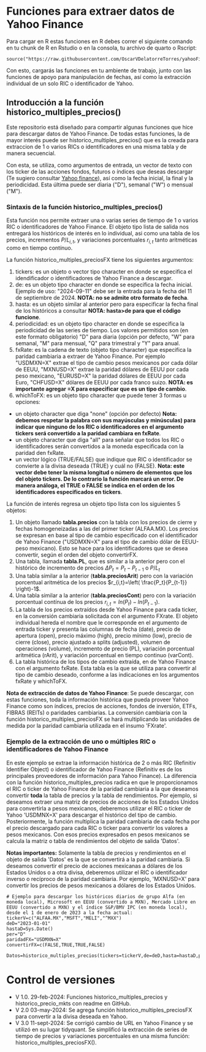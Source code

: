 # Funciones para extraer datos de Yahoo Finance

Para cargar en R estas funciones en R debes correr el siguiente comando en tu chunk de R en Rstudio o en la consola, tu archivo de quarto o Rscript:

```{r}
source("https://raw.githubusercontent.com/OscarVDelatorreTorres/yahooFinance/main/datosMultiplesYahooFinance.R")
```
Con esto, cargarás las funciones en tu ambiente de trabajo, junto con las funciones de apoyo para manipulación de fechas, así como la extracción individual de un solo RIC o identificador de Yahoo.

## Introducción a la función historico_multiples_precios()

Este repositorio está diseñado para compartir algunas funciones que hice para descargar datos de Yahoo Finance. De todas estas funciones, la de mayor interés puede ser historico_multiples_precios() que es la creada para extraccion de 1 o varios RICs o identificadores en una misma tabla y de manera secuencial.

Con esta, se utiliza, como argumentos de entrada, un vector de texto con los ticker de las acciones fondos, futuros o índices que deseas descargar (Te sugiero consultar [Yahoo finance](https://finance.yahoo.com)), así como la fecha inicial, la final y la periodicidad. Esta última puede ser diaria ("D"), semanal ("W") o mensual ("M").

### Sintaxis de la función historico_multiples_precios()

Esta función nos permite extraer una o varias series de tiempo de 1 o varios RIC o identificadores de Yahoo Finance. El objeto tipo lista de salida nos entregará los históricos de interés en lo individual, asi como una tabla de los precios, incrementos $P/L_{i,t}$, y variaciones porcentuales $r_{i,t}$ tanto aritméticas como en tiempo contínuo.

La función historico_multiples_preciosFX tiene los siguientes argumentos:

1. tickers: es un objeto o vector tipo character en donde se especifica el idendificador o identificadores de Yahoo Finance a descargar.
2. de: es un objeto tipo character en donde se especifica la fecha inicial. Ejemplo de uso: "2024-09-11" debe ser la entrada para la fecha del 11 de septiembre de 2024. **NOTA: no se admite otro formato de fecha**.
3. hasta: es un objeto similar al anterior pero para especificar la fecha final de los históricos a consultar **NOTA: hasta>de para que el código funcione**.
4. periodicidad: es un objeto tipo character en donde se especifica la periodicidad de las series de tiempo. Los valores permitidos son (en este formato obligatorio) "D" para diaria (opción por defecto, "W" para semanal, "M" para mensual, "Q" para trimestral y "Y" para anual.
6. fxRate: es la cadena de texto (objeto tipo character) que especifica la paridad cambiaria a extraer de Yahoo Finance. Por ejemplo "USDMXN=X" extrae el tipo de cambio pesos mexicanos por cada dólar de EEUU, "MXNUSD=X" extrae la paridad dólares de EEUU por cada peso mexicano, "EURUSD=X" la paridad dólares de EEUU por cada Euro, "CHFUSD=X" dólares de EEUU por cada franco suizo. **NOTA: es importante agregar =X para especificar que es un tipo de cambio**.
7. whichToFX: es un objeto tipo character que puede tener 3 formas u opciones:
  - un objeto character que diga "none" (opción por defecto) **Nota: debemos respetar la palabra con sus mayúsculas y minúsculas) para indicar que ninguno de los RIC o identificadores en el argumento tickers será convertido a la paridad cambiara en fxRate**.
  - un objeto character que diga "all" para señalar que todos los RIC o identificadores serán convertidos a la moneda especificada con la paridad den fxRate.
  - un vector lógico (TRUE/FALSE) que indique que RIC o identificador se convierte a la divisa deseada (TRUE) y cuál no (FALSE). **Nota: este vector debe tener la misma longitud o número de elementos que los del objeto tickers. De lo contrario la función marcará un error. De manera análoga, el TRUE o FALSE se indica en el orden de los identificadores especificados en tickers**.

La función de interés regresa un objeto tipo lista con los siguientes 5 objetos:

1. Un objeto llamado **tabla.precios** con la tabla con los precios de cierre y fechas homogeneizadas a las del primer ticker (ALFAA.MX). Los precios se expresan en base al tipo de cambio especificado con el identificador de Yahoo Finance ("USDMXN=X" para el tipo de cambio dólar de EEUU-peso mexicano). Esto se hace para los identificadores que se desea convertir, según el orden del objeto convertirFX.
2. Una tabla, llamada **tabla.PL**, que es similar a la anterior pero con el histórico de incremento de precios $\Delta P_{t}=P_t- P_{t-1}$ o $P/L_{t}$ 
3. Una tabla similar a la anterior (**tabla.preciosArit**) pero con la variación porcentual aritmética de los precios $r_{i,t}=\left( \frac{P_t}{P_{t-1}} \right)-1$.
4. Una tabla similar a la anterior (**tabla.preciosCont**) pero con la variación porcentual contínua de los precios $r_{i,t}=ln(P_t)-ln(P_{t-1})$.
5. La tabla de los precios extraídos desde Yahoo Finance para cada ticker, en la conversión cambiaria solicitada con el argumento FXrate. El objeto individual hereda el nombre que le corresponde en el argumento de entrada ticker y presenta las columnas de fecha (date), precio de apertura (open), precio máximo (high), precio mínimo (low), precio de cierre (close), precio ajustado a splits (adjusted), volumen de operaciones (volume), incremento de precio (PL), variación porcentual aritmética (rArit), y variación porcentual en tiempo continuo (varCont).
6. La tabla histórica de los tipos de cambio extraída, en de Yahoo Finance con el argumento fxRate. Esta tabla es la que se utiliza para convertir al tipo de cambio deseado, conforme a las indicaciones en los argumentos fxRate y whichToFX.

**Nota de extracción de datos de Yahoo Finance**: Se puede descargar, con estas funciones, toda la información histórica que pueda proveer Yahoo Finance como son índices, precios de acciones, fondos de inversión, ETFs, FIBRAS (REITs) o paridades cambiarias. La conversión cambiaria con la función historico_multiples_preciosFX se hará multiplicando las unidades de medida por la paridad cambiaria utilizada en el insumo 'FXrate'.

### Ejemplo de la extracción de uno o múltiples RIC o identificadores de Yahoo Finance

En este ejemplo se extrae la información histórica de 2 o más RIC (Refinitiv Identifier Object) o identificador de Yahoo Finance (Refinitiv es de los principales proveedores de información para Yahoo Finance). La diferencia con la función historico_multiples_precios radica en que le proporcionamos el RIC o ticker de Yahoo Finance de la paridad cambiaria a la que deseamos convertir **toda** la tabla de precios y la tabla de rendimientos. Por ejemplo, si deseamos extraer una matriz de precios de acciones de los Estados Unidos para convertirla a pesos mexicanos, deberemos utilizar el RIC o ticker de Yahoo 'USDMNX=X' para descargar el histórico del tipo de cambio. Posteriormente, la función multiplica la paridad cambiaria de cada fecha por el precio descargado para cada RIC o ticker para convertir los valores a pesos mexicanos. Con esos precios expresados en pesos mexicanos se calcula la matriz o tabla de rendimientos del objeto de salida 'Datos'.

**Notas importantes:** Solamente la tabla de precios y rendimientos en el objeto de salida 'Datos' es la que se convertirá a la paridad cambiaria. Si deseamos convertir el precio de acciones mexicanas a dólares de los Estados Unidos o a otra divisa, deberemos utilizar el RIC o identificador inverso o recíproco de la paridad cambiaria. Por ejemplo, 'MXNUSD=X' para convertir los precios de pesos mexicanos a dólares de los Estados Unidos.

```{r}
# Ejemplo para descargar los históricos diarios de grupo Alfa (en moneda local), Microsoft en EEUU (convertido a MXN), Mercado Libre en EEUU (convertido a MXN) y el índice S&P/BMV IPC (en moneda local), desde el 1 de enero de 2023 a la fecha actual:
tickerV=c("ALFAA.MX","MSFT","MELI","^MXX")
deD="2023-01-01"
hastaD=Sys.Date()
per="D"
paridadFX="USDMXN=X"
convertirFX=c(FALSE,TRUE,TRUE,FALSE)

Datos=historico_multiples_precios(tickers=tickerV,de=deD,hasta=hastaD,periodicidad=per,fxRate=paridadFX,whichToFX=convertirFX)
```


# Control de versiones

- V 1.0. 29-feb-2024: Funciones historico_multiples_precios y historico_precio_mkts con readme en GitHub.
- V 2.0 03-may-2024: Se agrega función historico_multiples_preciosFX para convertir a la divisa deseada en Yahoo.
- V 3.0 11-sept-2024: Se corrigió cambio de URL en Yahoo Finance y se utilizó en su lugar tidyquant. Se simplificó la extracción de series de tiempo de precios y variaciones porcentuales en una misma función: historico_multiples_preciosFX().
